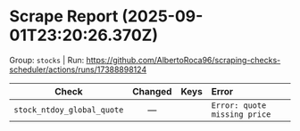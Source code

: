 # Scrape Report (2025-09-01T23:20:26.370Z)

Group: `stocks`  |  Run: https://github.com/AlbertoRoca96/scraping-checks-scheduler/actions/runs/17388898124

| Check | Changed | Keys | Error |
|---|:---:|:--|:--|
| `stock_ntdoy_global_quote` | — |  | `Error: quote missing price` |
